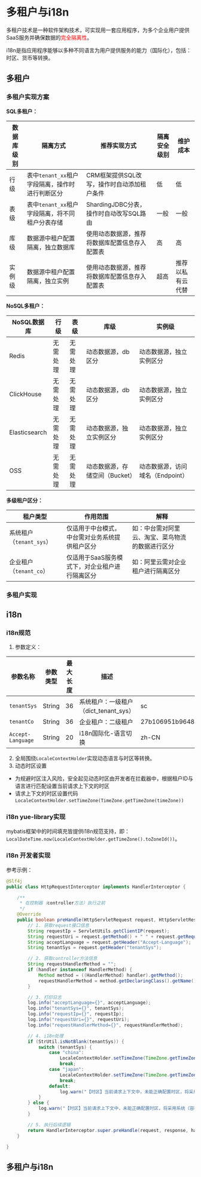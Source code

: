 # 多租户与i18n
多租户技术是一种软件架构技术，可实现用一套应用程序，为多个企业用户提供SaaS服务并确保数据的<font color=red>完全隔离性</font>。

i18n是指应用程序能够以多种不同语言为用户提供服务的能力（国际化），包括：时区、货币等转换。

## 多租户
### 多租户实现方案
**SQL多租户：**

|数据库级别	|隔离方式										|推荐实现方式									|隔离安全级别	|维护成本			|
|--			|--												|--												|--				|--					|
|行级		|表中`tenant_xx`租户字段隔离，操作时进行判断区分	|CRM框架提供SQL改写，操作时自动添加租户条件		|低				|低					|
|表级		|表中`tenant_xx`租户字段隔离，将不同租户分表存储	|ShardingJDBC分表，操作时自动改写SQL路由		|一般			|一般				|
|库级		|数据源中租户配置隔离，独立数据库				|使用动态数据源，推荐将数据库配置信息存入配置表	|高				|高					|
|实例级		|数据源中租户配置隔离，独立实例					|使用动态数据源，推荐将数据库配置信息存入配置表	|超高			|推荐以私有云代替	|

**NoSQL多租户：**

|NoSQL数据库	|行级		|表级		|库级							|实例级								|
|--				|--			|--			|--								|--									|
|Redis			|无需处理	|无需处理	|动态数据源，db区分				|动态数据源，独立实例区分			|
|ClickHouse		|无需处理	|无需处理	|动态数据源，db区分				|动态数据源，独立实例区分			|
|Elasticsearch	|无需处理	|无需处理	|动态数据源，独立实例区分		|动态数据源，独立实例区分			|
|OSS			|无需处理	|无需处理	|动态数据源，存储空间（Bucket）	|动态数据源，访问域名（Endpoint）	|

**多级租户区分：**

|租户类型					|作用范围										|解释										|
|--							|--												|--											|
|系统租户（`tenant_sys`）	|仅适用于中台模式，中台需对业务系统提供租户区分	|如：中台需对阿里云、淘宝、菜鸟物流的数据进行区分	|
|企业租户（`tenant_co`）	    |仅适用于SaaS服务模式下，对企业租户进行隔离区分	|如：阿里云需对企业租户进行隔离区分			|

### 多租户实现

## i18n
### i18n规范
1. 参数定义：

|参数名称			|参数类型	|最大长度	|描述									|示例								|
|--					|--			|--			|--										|--									|
|`tenantSys`		|String		|36			|系统租户：一级租户（dict_tenant_sys）    	|sc									|
|`tenantCo`			|String		|36			|企业租户：二级租户						|27b106951b964851b73e5d2864e9257b	|
|`Accept-Language`	|String		|20			|i18n国际化-语言切换					    |zh-CN								|

2. 全局围绕`LocaleContextHolder`实现动态语言与时区等转换。
3. 动态时区设置
  - 为规避时区注入风险，安全起见动态时区由开发者在拦截器中，根据租户ID与语言进行匹配设置当前请求上下文的时区
  - 请求上下文的时区设置代码`LocaleContextHolder.setTimeZone(TimeZone.getTimeZone(timeZone))`

### i18n yue-library实现
mybatis框架中的时间填充皆提供i18n规范支持，即：`LocalDateTime.now(LocaleContextHolder.getTimeZone().toZoneId())`。

### i18n 开发者实现
参考示例：
```java
@Slf4j
public class HttpRequestInterceptor implements HandlerInterceptor {

	/**
	 * 在控制器（controller方法）执行之前
	 */
	@Override
	public boolean preHandle(HttpServletRequest request, HttpServletResponse response, Object handler) throws Exception {
		// 1. 获取request接口信息
		String requestIp = ServletUtils.getClientIP(request);
		String requestUri = request.getMethod() + " " + request.getRequestURI();
		String acceptLanguage = request.getHeader("Accept-Language");
		String tenantSys = request.getHeader("tenantSys");

		// 2. 获取controller方法信息
		String requestHandlerMethod = "";
		if (handler instanceof HandlerMethod) {
			Method method = ((HandlerMethod) handler).getMethod();
			requestHandlerMethod = method.getDeclaringClass().getName() + "." + method.getName() + "()";
		}

		// 3. 打印日志
		log.info("acceptLanguage={}", acceptLanguage);
		log.info("tenantSys={}", tenantSys);
		log.info("requestIp={}", requestIp);
		log.info("requestUri={}", requestUri);
		log.info("requestHandlerMethod={}", requestHandlerMethod);

		// 4. i18n处理
		if (StrUtil.isNotBlank(tenantSys)) {
			switch (tenantSys) {
                case "china":
                	LocaleContextHolder.setTimeZone(TimeZone.getTimeZone("Asia/Tokyo"));
					break;
				case "japan":
					LocaleContextHolder.setTimeZone(TimeZone.getTimeZone("Asia/Tokyo"));
					break;
				default:
					log.warn("【时区】当前请求上下文中，未能正确配置时区，将采用系统（容器）的默认时区，tenantSys={}", tenantSys);
			}
		} else {
			log.warn("【时区】当前请求上下文中，未能正确配置时区，将采用系统（容器）的默认时区，tenantSys=null");
		}

		// 5. 执行后续逻辑
		return HandlerInterceptor.super.preHandle(request, response, handler);
	}

}
```

## 多租户与i18n
